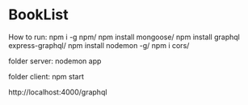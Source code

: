 # BookList

How to run:
npm i -g npm/
npm install mongoose/
npm install graphql express-graphql/
npm install nodemon -g/
npm i cors/

folder server:
nodemon app

folder client:
npm start

http://localhost:4000/graphql
